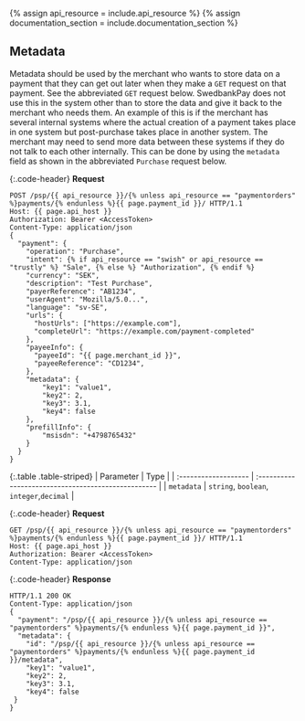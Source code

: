 {% assign api_resource = include.api_resource %}
{% assign documentation_section = include.documentation_section %}

## Metadata

Metadata should be used by the merchant who wants to store data on a payment
that they can get out later when they make a `GET` request on that payment. See the
abbreviated `GET` request below.
SwedbankPay does not use this in the system other than to store the data and give
it back to the merchant who needs them. An example of this is if the merchant has
several internal systems where the actual creation of a payment takes place in
one system but post-purchase takes place in another system.
The merchant may need to send more data between these systems if they do not talk
to each other internally. This can be done by using the `metadata` field as shown
in the abbreviated `Purchase` request below.

{:.code-header}
**Request**

```http
POST /psp/{{ api_resource }}/{% unless api_resource == "paymentorders" %}payments/{% endunless %}{{ page.payment_id }}/ HTTP/1.1
Host: {{ page.api_host }}
Authorization: Bearer <AccessToken>
Content-Type: application/json
{
  "payment": {
    "operation": "Purchase",
    "intent": {% if api_resource == "swish" or api_resource == "trustly" %} "Sale", {% else %} "Authorization", {% endif %}
    "currency": "SEK",
    "description": "Test Purchase",
    "payerReference": "AB1234",
    "userAgent": "Mozilla/5.0...",
    "language": "sv-SE",
    "urls": {
      "hostUrls": ["https://example.com"],
      "completeUrl": "https://example.com/payment-completed"
    },
    "payeeInfo": {
      "payeeId": "{{ page.merchant_id }}",
      "payeeReference": "CD1234",
    },
    "metadata": {
        "key1": "value1",
        "key2": 2,
        "key3": 3.1,
        "key4": false
    },
    "prefillInfo": {
        "msisdn": "+4798765432"
    }
  }
}
```

{:.table .table-striped}
| Parameter            | Type                                                |
| :------------------- | :-------------------------------------------------- |
| `metadata`           | `string`, `boolean`, `integer`,`decimal`            |

{:.code-header}
**Request**

```http
GET /psp/{{ api_resource }}/{% unless api_resource == "paymentorders" %}payments/{% endunless %}{{ page.payment_id }}/ HTTP/1.1
Host: {{ page.api_host }}
Authorization: Bearer <AccessToken>
Content-Type: application/json
```

{:.code-header}
**Response**

```http
HTTP/1.1 200 OK
Content-Type: application/json
{
  "payment": "/psp/{{ api_resource }}/{% unless api_resource == "paymentorders" %}payments/{% endunless %}{{ page.payment_id }}",
  "metadata": {
    "id": "/psp/{{ api_resource }}/{% unless api_resource == "paymentorders" %}payments/{% endunless %}{{ page.payment_id }}/metadata",
    "key1": "value1",
    "key2": 2,
    "key3": 3.1,
    "key4": false
 }
}
```
